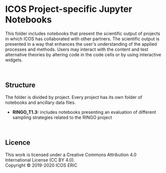 # ICOS Project-specific Jupyter Notebooks
This folder includes notebooks that present the scientific output of projects in which ICOS has collaborated with other partners. The scientific output is presented in a way that enhances the user's understanding of the applied processes and methods. Users may interact with the content and test alternative theories by altering code in the code cells or by using interactive widgets.

<br>

## Structure
The folder is divided by project. Every project has its own folder of notebooks and ancillary data files.

* **RINGO_T1.3:** includes notebooks presenting an evaluation of different sampling strategies related to the RINGO project 

<br>

## Licence
This work is licensed under a Creative Commons Attribution 4.0 International License (CC BY 4.0). <br>
Copyright © 2019-2020 ICOS ERIC
